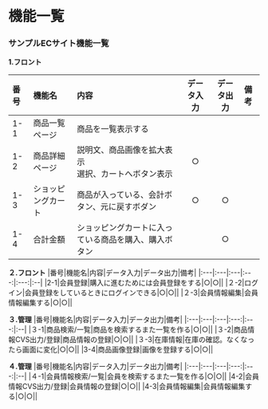 # 機能一覧
### サンプルECサイト機能一覧
**1.フロント**

|番号|機能名|内容|データ入力|データ出力|備考|
|:---|:---|:---|:---:|:---:|:--|
|1-1|商品一覧ページ|商品を一覧表示する||||
|1-2|商品詳細ページ|説明文、商品画像を拡大表示<br>選択、カートへボタン表示|○|||
|1-3|ショッピングカート|商品が入っている、会計ボタン、元に戻すボダン|○|○||
|1-4|合計金額|ショッピングカートに入っている商品を購入、購入ボタン||○||

**２.フロント**
|番号|機能名|内容|データ入力|データ出力|備考|
|:---|:---|:---|:---:|:---:|:--|
|2-1|会員登録|購入に進むためには会員登録をする|○|○||
|２-2|ログイン|会員登録をしているときにログインできる|○|○||
|２-3|会員情報編集|会員情報編集する|○|○||

**３.管理**
|番号|機能名|内容|データ入力|データ出力|備考|
|:---|:---|:---|:---:|:---:|:--|
|３-1|商品検索/一覧|商品を検索するまた一覧を作る|○|○||
|３-2|商品情報CVS出力/登録|商品情報の登録|○|○||
|３-3|在庫情報|在庫の確認。なくなったら画面に変化|○|○||
|3-4|商品画像登録|画像を登録する|○|○||

**４.管理**
|番号|機能名|内容|データ入力|データ出力|備考|
|:---|:---|:---|:---:|:---:|:--|
|４-1|会員情報検索/一覧|会員を検索するまた一覧を作る|○|○||
|4-2|会員情報CVS出力/登録|会員情報の登録|○|○||
|4-3|会員情報編集|会員情報編集する|○|○||
 
